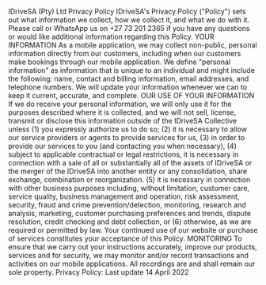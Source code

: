 IDriveSA (Pty) Ltd
Privacy Policy
IDriveSA's Privacy Policy ("Policy") sets out what information we collect, how we collect it, and what
we do with it. Please call or WhatsApp us on +27 73 201 2365 if you have any questions or would like
additional information regarding this Policy.
YOUR INFORMATION
As a mobile application, we may collect non-public, personal information directly from our
customers, including when our customers make bookings through our mobile application. We define
"personal information" as information that is unique to an individual and might include the
following: name, contact and billing information, email addresses, and telephone numbers. We will
update your information whenever we can to keep it current, accurate, and complete.
OUR USE OF YOUR INFORMATION
If we do receive your personal information, we will only use it for the purposes described where it is
collected, and we will not sell, license, transmit or disclose this information outside of the IDriveSA
Collective unless
(1) you expressly authorize us to do so;
(2) it is necessary to allow our service providers or agents to provide services for us,
(3) in order to provide our services to you (and contacting you when necessary),
(4) subject to applicable contractual or legal restrictions, it is necessary in connection with a sale of
all or substantially all of the assets of IDriveSA or the merger of the IDriveSA into another entity or
any consolidation, share exchange, combination or reorganization.
(5) it is necessary in connection with other business purposes including, without limitation, customer
care, service quality, business management and operation, risk assessment, security, fraud and
crime prevention/detection, monitoring, research and analysis, marketing, customer purchasing
preferences and trends, dispute resolution, credit checking and debt collection, or
(6) otherwise, as we are required or permitted by law.
Your continued use of our website or purchase of services constitutes your acceptance of this Policy.
MONITORING
To ensure that we carry out your instructions accurately, improve our products, services and for
security, we may monitor and/or record transactions and activities on our mobile applications. All
recordings are and shall remain our sole property.
Privacy Policy: Last update 14 April 2022
